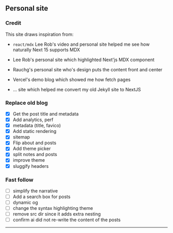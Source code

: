 ## Personal site

### Credit

This site draws inspiration from:

- `react/mdx` Lee Rob's video and personal site helped me see how naturally Next 15 supports MDX

- Lee Rob's personal site which highlighted Next'js MDX component
- Rauchg's personal site who's design puts the content front and center
- Vercel's demo blog which showed me how fetch pages
- ... site which helped me convert my old Jekyll site to NextJS

### Replace old blog

- [x] Get the post title and metadata
- [x] Add analytics, perf
- [x] metadata (title, favico)
- [x] Add static rendering
- [x] sitemap
- [x] Flip about and posts
- [x] Add theme picker
- [x] split notes and posts
- [x] improve theme
- [x] sluggify headers

### Fast follow

- [ ] simplify the narrative
- [ ] Add a search box for posts
- [ ] dynamic og
- [ ] change the syntax highlighting theme
- [ ] remove src dir since it adds extra nesting
- [ ] confirm ai did not re-write the content of the posts

---
